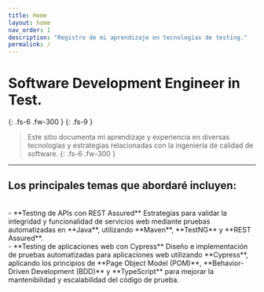 ```yaml
---
title: Home
layout: home
nav_order: 1
description: "Registro de mi aprendizaje en tecnologías de testing."
permalink: /
---
```


# Software Development Engineer in Test.
{: .fs-6 .fw-300 }
{: .fs-9 }

> Este sitio documenta mi aprendizaje y experiencia en diversas tecnologías y estrategias relacionadas con la ingeniería de calidad de software.
{: .fs-6 .fw-300 }
---
<!-- #[Get started now](#getting-started){: .btn .btn-primary .fs-5 .mb-4 .mb-md-0 .mr-2 }
#[View it on GitHub][Just the Docs repo]{: .btn .fs-5 .mb-4 .mb-md-0 }

---

{: .warning }
> This website documents the features of the current `main` branch of the Just the Docs theme. See [the CHANGELOG]({% link CHANGELOG.md %}) for a list of releases, new features, and bug fixes.

Just the Docs is a theme for generating static websites with [Jekyll]. You can write source files for your web pages using [Markdown], the [Liquid] templating language, and HTML.[^1] Jekyll builds your site by converting all files that have [front matter] to HTML. Your [Jekyll configuration] file determines which theme to use, and sets general parameters for your site, such as the URL of its home page.

Jekyll builds this Just the Docs theme docs website using the theme itself. These web pages show how your web pages will look *by default* when you use this theme. But you can easily *[customize]* the theme to make them look completely different!

Browse the docs to learn more about how to use this theme.
-->
##  Los principales temas que abordaré incluyen:
<br>
- **Testing de APIs con REST Assured**  
  Estrategias para validar la integridad y funcionalidad de servicios web mediante pruebas automatizadas en **Java**, utilizando **Maven**, **TestNG** y **REST Assured**.  
<br>
- **Testing de aplicaciones web con Cypress**  
  Diseño e implementación de pruebas automatizadas para aplicaciones web utilizando **Cypress**, aplicando los principios de **Page Object Model (POM)**, **Behavior-Driven Development (BDD)** y **TypeScript** para mejorar la mantenibilidad y escalabilidad del código de prueba.
